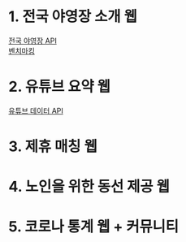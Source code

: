 # 1. 전국 야영장 소개 웹
[전국 야영장 API](https://www.data.go.kr/data/15021139/openapi.do)  
[벤치마킹](https://www.culture.go.kr/data/application/applicationView.do?seq=453&gubun=A)  

# 2. 유튜브 요약 웹
[유튜브 데이터 API](https://developers.google.cn/youtube/v3/getting-started?hl=ko)

# 3. 제휴 매칭 웹

# 4. 노인을 위한 동선 제공 웹

# 5. 코로나 통계 웹 + 커뮤니티
